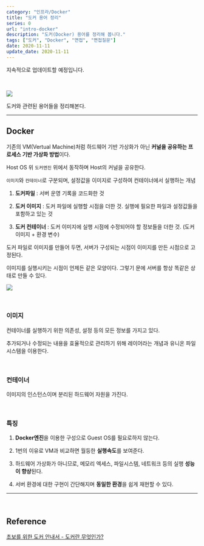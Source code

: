 ```yaml
---
category: "인프라/Docker"
title: "도커 용어 정리"
series: 0
url: "intro-docker"
description: "도커(Docker) 용어를 정리해 봅니다."
tags: ["도커", "Docker", "면접", "면접질문"]
date: 2020-11-11
update_date: 2020-11-11
---
```


<span class="callout">지속적으로 업데이트할 예정입니다.</span>

<br>

![](https://www.notion.so/image/https%3A%2F%2Fs3-us-west-2.amazonaws.com%2Fsecure.notion-static.com%2F00da51ba-8b0a-4140-a944-928a60e8ee76%2F1220px-Docker_(container_engine)_logo.svg.png?table=block&id=72833342-b313-4047-8638-2c363c4f8a28&userId=038a9d8a-4e75-4deb-a374-ed6ff93980c6&cache=v2)

도커와 관련된 용어들을 정리해본다.

***

## Docker

기존의 VM(Vertual Machine)처럼 하드웨어 기반 가상화가 아닌 **커널을 공유하는 프로세스 기반 가상화 방법**이다.

Host OS 위 `도커엔진` 위에서 동작하며 Host의 커널을 공유한다.

`이미지`와 `컨테이너`로 구분되며, 설정값을 이미지로 구성하여 컨테이너에서 실행하는 개념

1. **도커파일** : 서버 운영 기록을 코드화한 것

2. **도커 이미지** : 도커 파일에 실행할 시점을 더한 것. 실행에 필요한 파일과 설정값들을 포함하고 있는 것

3. **도커 컨테이너** : 도커 이미지에 실행 시점에 수정되어야 할 정보들을 더한 것. (도커이미지 + 환경 변수)

도커 파일로 이미지를 만들어 두면, 서버가 구성되는 시점이 이미지를 만든 시점으로 고정된다.
 
이미지를 실행시키는 시점이 언제든 같은 모양이다. 그렇기 문에 서버를 항상 똑같은 상태로 만들 수 있다.

![](https://www.notion.so/image/https%3A%2F%2Fs3-us-west-2.amazonaws.com%2Fsecure.notion-static.com%2F849d7897-af7c-4e3a-be4d-834ec9e98c52%2F_2020-11-11__6.29.02.png?table=block&id=53f65468-685d-4ff4-b5f0-7397874e5fb7&width=3940&userId=038a9d8a-4e75-4deb-a374-ed6ff93980c6&cache=v2)

<br>

### 이미지

컨테이너를 실행하기 위한 의존성, 설정 등의 모든 정보를 가지고 있다.

추가되거나 수정되는 내용을 효율적으로 관리하기 위해 레이어라는 개념과 유니온 파일 시스템을 이용한다.

<br>

### 컨테이너

이미지의 인스턴스이며 분리된 하드웨어 자원을 가진다.

<br>

### 특징

1. **Docker엔진**을 이용한 구성으로 Guest OS를 필요로하지 않는다.

2. 1번의 이유로 VM과 비교하면 월등한 **실행속도**를 보여준다.

3. 하드웨어 가상화가 아니므로, 메모리 엑세스, 파일시스템, 네트워크 등의 실행 **성능이 향상**된다.

4. 서버 환경에 대한 구현이 간단해지며 **동일한 환경**을 쉽게 재현할 수 있다.

*** 

<br>

## Reference

<span class="reference">

[초보를 위한 도커 안내서 - 도커란 무엇인가?](https://subicura.com/2017/01/19/docker-guide-for-beginners-1.html)

</span>
